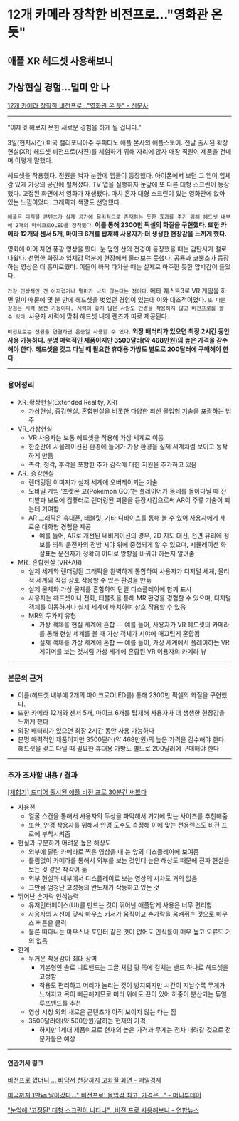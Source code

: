 # 12개 카메라 장착한 비전프로…"영화관 온 듯"
## 애플 XR 헤드셋 사용해보니
## 가상현실 경험…멀미 안 나
[12개 카메라 장착한 비전프로…"영화관 온 듯" - 신문사](주소)

---

“이제껏 해보지 못한 새로운 경험을 하게 될 겁니다.”

3일(현지시간) 미국 캘리포니아주 쿠퍼티노 애플 본사의 애플스토어. 전날 출시된 확장현실(XR) 헤드셋 비전프로(사진)를 체험하기 위해 자리에 앉자 매장 직원이 제품을 건네며 이렇게 말했다.

헤드셋을 착용했다. 전원을 켜자 눈앞에 앱들이 등장했다. 아이폰에서 보던 그 앱이 입체감 있게 가상의 공간에 펼쳐졌다. TV 앱을 실행하자 눈앞에 또 다른 대형 스크린이 등장했다. 고정된 화면에서 영화가 재생됐다. 마치 혼자 대형 스크린이 있는 영화관에 앉아 있는 느낌이었다. 그래픽과 색깔도 선명했다.

`애플은 디지털 콘텐츠가 실제 공간에 물리적으로 존재하는 듯한 효과를 주기 위해 헤드셋 내부에 2개의 마이크로OLED를 장착했다`. **이를 통해 2300만 픽셀의 화질을 구현했다. 또한 카메라 12개와 센서 5개, 마이크 6개를 탑재해 사용자가 더 생생한 현장감을 느끼게 했다.**

영화에 이어 자연 풍광 영상을 봤다. 눈 덮인 산의 전경이 등장했을 때는 감탄사가 절로 나왔다. 선명한 화질과 입체감 덕분에 현장에서 둘러보는 듯했다. 공룡과 코뿔소가 등장하는 영상은 더 흥미로웠다. 이들이 바짝 다가올 때는 실제로 마주한 듯한 압박감이 들었다.

`가장 인상적인 건 어지럽거나 멀미가 나지 않는다는 점이다`. 메타 퀘스트3로 VR 게임을 하면 멀미 때문에 몇 분 만에 헤드셋을 벗었던 경험이 있는데 이와 대조적이었다. `또 다른 장점은 시력 보전 기능이다. 시력이 좋지 않은 사람도 안경을 착용하지 않고 비전프로를 쓸 수 있다`. 사용자 시력에 맞춰 헤드셋 내에 렌즈가 따로 제공된다.

`비전프로는 전원을 연결하면 온종일 사용할 수 있다`. **외장 배터리가 있으면 최장 2시간 동안 사용 가능하다. 분명 매력적인 제품이지만 3500달러(약 468만원)의 높은 가격을 감수해야 한다. 헤드셋을 갖고 다닐 때 필요한 휴대용 가방도 별도로 200달러에 구매해야 한다**.

---

### 용어정리

* XR_확장현실(Extended Reality, XR)
    * 가상현실, 증강현실, 혼합현실을 비롯한 다양한 최신 몰입형 기술을 포괄하는 범주
* VR_가상현실
    * VR 사용자는 보통 헤드셋을 착용해 가상 세계로 이동
    * 한순간에 시뮬레이션된 환경에 들어가 가상 환경을 실제 세계처럼 보이고 동작하게 만듦
    * 촉각, 청각, 후각을 포함한 추가 감각에 대한 지원을 추가하고 있음
* AR_ 증강현실
    * 렌더링된 이미지가 실제 세계에 오버레이되는 기술
    * 모바일 게임 ‘포켓몬 고(Pokémon GO)’는 플레이어가 동네를 돌아다닐 때 잔디밭과 보도에 컴퓨터로 렌더링된 괴물을 등장시킴으로써 AR이 주류 기술이 되는데 기여함
    * AR 그래픽은 휴대폰, 태블릿, 기타 디바이스를 통해 볼 수 있어 사용자에게 새로운 대화형 경험을 제공
        * 예를 들어, AR로 개선된 네비게이션의 경우, 2D 지도 대신, 전면 유리에 정보를 띄워 운전자의 전방 시야 위에 중첩되게 할 수 있으며, 시뮬레이션 화살표는 운전자가 정확히 어디로 방향을 바꿔야 하는지 알려줌
* MR_ 혼합현실 (VR+AR)
    * 실제 세계와 렌더링된 그래픽을 완벽하게 통합하여 사용자가 디지털 세계, 물리적 세계와 직접 상호 작용할 수 있는 환경을 만듦
    * 실제 물체와 가상 물체를 혼합하여 단일 디스플레이에 함께 표시
    * 사용자는 헤드셋이나 전화, 태블릿을 통해 MR 환경을 경험할 수 있으며, 디지털 객체를 이동하거나 실제 세계에 배치하여 상호 작용할 수 있음
    * MR의 두가지 유형
        * 가상 객체를 현실 세계에 혼합 — 예를 들어, 사용자가 VR 헤드셋의 카메라를 통해 현실 세계를 볼 때 가상 ​​객체가 시야에 매끄럽게 혼합됨
        * 실제 객체를 가상 세계에 혼합 — 예를 들어, 가상 세계에서 플레이하는 VR 게이머를 보는 것처럼 가상 세계에 혼합된 VR 이용자의 카메라 뷰

---

### 본문의 근거 

* 이를(헤드셋 내부에 2개의 마이크로OLED를) 통해 2300만 픽셀의 화질을 구현했다.
* 또한 카메라 12개와 센서 5개, 마이크 6개를 탑재해 사용자가 더 생생한 현장감을 느끼게 했다
* 외장 배터리가 있으면 최장 2시간 동안 사용 가능하다
* 분명 매력적인 제품이지만 3500달러(약 468만원)의 높은 가격을 감수해야 한다. 헤드셋을 갖고 다닐 때 필요한 휴대용 가방도 별도로 200달러에 구매해야 한다

---

### 추가 조사할 내용 / 결과 

[[체험기] 드디어 출시된 애플 비전 프로 30분간 써봤다]([주소](https://www.mk.co.kr/news/world/10935776))
* 사용전 
    * 얼굴 스캔을 통해서 사용자의 두상을 파악해서 거기에 맞는 사이즈를 추천해줌
    * 또한, 안경 착용자를 위해서 안경 도수도 측정해 이에 맞는 전용렌즈도 비전 프로에 부착시켜줌
* 현실과 구분하기 어려운 높은 해상도
    * 외부에 달린 카메라로 찍은 영상을 내 눈 앞의 디스플레이에 보여줌
    * 틀림없이 카메라를 통해서 외부를 보는 것인데 높은 해상도 때문에 진짜 현실을 보는 것 같은 착각이 듦
    * 외부 현실과 내부에서 디스플레이로 보는 영상의 시차도 거의 없음
    * 그만큼 엄청난 고성능의 반도체가 작동하고 있는 것
* 뛰어난 손가락 인식능력
    * 유저인터페이스(UI)를 만드는 것이 뛰어난 애플답게 사용은 너무 편리함
    * 사용자의 시선에 맞춰 마우스 커서가 움직이고 손가락을 움켜쥐는 것으로 마우스 버튼을 클릭
    * 물론 떠다니는 마우스나 포인터 같은 것이 없어도 인식률이 매우 높고 오류도 거의 없음
* 한계
    * 무거운 착용감이 최대 장벽
        * 기본형인 솔로 니트밴드는 고글 처럼 뒷 목에 걸치는 밴드 하나로 헤드셋을 고정함
        * 착용도 편리하고 머리가 눌리는 것이 방지되지만 시간이 지날수록 무게가 느껴지고 목이 뻐근해지므로 머리 위에도 끈이 있어 하중이 분산되는 듀얼 루프밴드를 추천
    * 영상 시청 외의 새로운 콘텐츠가 아직 보이지 않는 다는 점
    * 3500달러에(약 500만원)달하는 현재의 가격
        * 하지만 1세대 제품이므로 현재의 높은 가격과 무게는 점차 내려갈 것으로 전문가들은 예상


--- 

#### 연관기사 링크

[비전프로 꼈더니 … 바닥서 천장까지 고화질 화면 - 매일경제](https://www.mk.co.kr/news/it/10936253)

[미국까지 1만㎞ 날아갔다…"'비전프로' 몰입감 최고, 가격은…" - 머니투데이](https://news.mt.co.kr/mtview.php?no=2024020322285682984)

["눈앞에 '고정된' 대형 스크린이 나타나"…비전 프로 사용해보니 - 연합뉴스](https://www.yna.co.kr/view/AKR20240203031200091)
